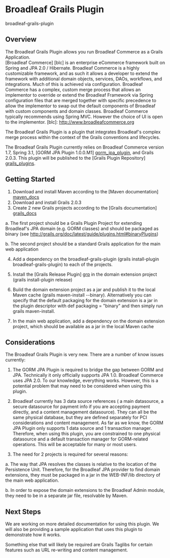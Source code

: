 Broadleaf Grails Plugin
=======================

broadleaf-grails-plugin

Overview
--------

The Broadleaf Grails Plugin allows you run Broadleaf Commerce as a Grails Application.  
[Broadleaf Commerce] [blc] is an enterprise eCommerce framework built on Spring and JPA 2.0 / Hibernate.  Broadleaf Commerce is a highly customizable framework, and as such it allows a developer to extend the framework with additional domain objects, services, DAOs, workflows, and integrations.  Much of this is achieved via configuration. Broadleaf Commerce has a complex, custom merge process that allows an implementor to override or extend the Broadleaf Framework via Spring configuration files that are merged together with specific precedence to allow the implementor to swap out the default components of Broadleaf with custom components and domain classes.  Broadleaf Commerce typically recommends using Spring MVC. However the choice of UI is open to the implementor.
  [blc]: http://www.broadleafcommerce.org

The Broadleaf Grails Plugin is a plugin that integrates Broadleaf's complex merge process within the context of the Grails conventions and lifecycles.

The Broadleaf Grails Plugin currently relies on Broadleaf Commerce version 1.7, Spring 3.1, [GORM JPA Plugin 1.0.0.M1] [gorm_jpa_plugin], and Grails 2.0.3.  This plugin will be published to the [Grails Plugin Repository] [grails_plugins].

  [grails_plugins]: http://grails.org/plugins/
  [gorm_jpa_plugin]: http://grails.org/plugin/gorm-jpa
  
Getting Started
---------------

1. Download and install Maven according to the [Maven documentation] [maven_docs]
2. Download and install Grails 2.0.3
3. Create 2 new Grails projects according to the [Grails documentation] [grails_docs]

  a. The first project should be a Grails Plugin Project for extending Broadleaf's JPA domain (e.g. GORM classes) and should be packaged as binary (see <http://grails.org/doc/latest/guide/plugins.html#binaryPlugins>)
  
  b. The second project should be a standard Grails application for the main web application
  
4. Add a dependency on the broadleaf-grails-plugin (grails install-plugin broadleaf-grails-plugin) to each of the projects.

5. Install the [Grails Release Plugin] [grp] in the domain extension project (grails install-plugin release)

6. Build the domain extension project as a jar and publish it to the local Maven cache (grails maven-install --binary). Alternatively you can specify that the default packaging for the domain extension is a jar in the plugin descriptor with def packaging = "binary" and then simply run grails maven-install.

7. In the main web application, add a dependency on the domain extension project, which should be available as a jar in the local Maven cache

  [maven_docs]: http://maven.apache.org/download.html
  [grails_docs]: http://grails.org/Quick+Start
  [grp]: http://grails.org/plugin/release
  
Considerations
--------------

The Broadleaf Grails Plugin is very new.  There are a number of know issues currently:

1. The GORM JPA Plugin is required to bridge the gap between GORM and JPA. Technically it only officially supports JPA 1.0. Broadleaf Commerce uses JPA 2.0. To our knowledge, everything works.  However, this is a potential problem that may need to be considered when using this plugin.

2. Broadleaf currently has 3 data source references ( a main datasource, a secure datasource for payment info if you are accepting payment directly, and a content management datasource). They can all be the same physical database, but they are defined separately for PCI considerations and content management. As far as we know, the GORM JPA Plugin only supports 1 data source and 1 transaction manager. Therefore, when using this plugin, you are constrained to one physical datasource and a default transaction manager for GORM-related operations. This will be acceptable for many or most users.

3. The need for 2 projects is required for several reasons:

  a. The way that JPA resolves the classes is relative to the location of the Persistence Unit. Therefore, for the Broadleaf JPA provider to find domain extensions, they must be packaged in a jar in the WEB-INF/lib directory of the main web application.
  
  b. In order to expose the domain extensions to the Broadleaf Admin module, they need to be in a separate jar file, resolvable by Maven.
  
Next Steps
----------

We are working on more detailed documentation for using this plugin.  We will also be providing a sample application that uses this plugin to demonstrate how it works.

Something else that will likely be required are Grails Taglibs for certain features such as URL re-writing and content management.

